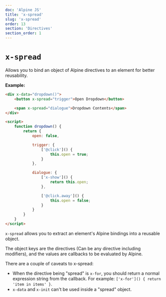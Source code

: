 ```yaml
---
doc: 'Alpine JS'
title: 'x-spread'
slug: 'x-spread'
order: 13
section: 'Directives'
section_order: 1
---
```


# `x-spread`

Allows you to bind an object of Alpine directives to an element for better reusability.

**Example:**

```html
<div x-data="dropdown()">
    <button x-spread="trigger">Open Dropdown</button>

    <span x-spread="dialogue">Dropdown Contents</span>
</div>

<script>
    function dropdown() {
        return {
            open: false,

            trigger: {
                ['@click']() {
                    this.open = true;
                }
            },

            dialogue: {
                ['x-show']() {
                    return this.open;
                },

                ['@click.away']() {
                    this.open = false;
                }
            }
        }
    }
</script>
```

`x-spread` allows you to extract an element's Alpine bindings into a reusable object.

The object keys are the directives (Can be any directive including modifiers), and the values are callbacks to be evaluated by Alpine.

There are a couple of caveats to x-spread:
- When the directive being "spread" is `x-for`, you should return a normal expression string from the callback. For example: `['x-for']() { return 'item in items' }`.
- `x-data` and `x-init` can't be used inside a "spread" object.
